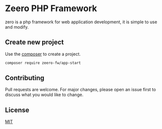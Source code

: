 # Zeero PHP Framework

zero is a php framework for web application development, it is simple to use and modify.

## Create new project

Use the [composer](https://getcomposer.org/) to create a project.

```bash
composer require zeero-fw/app-start
```

## Contributing

Pull requests are welcome. For major changes, please open an issue first
to discuss what you would like to change.

## License

[MIT](https://choosealicense.com/licenses/mit/)